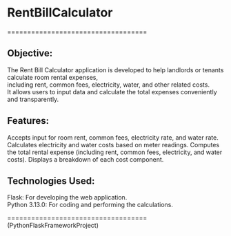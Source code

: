 # RentBillCalculator
=================================== 

## Objective:  
The Rent Bill Calculator application is developed to help landlords or tenants calculate room rental expenses,  
including rent, common fees, electricity, water, and other related costs.  
It allows users to input data and calculate the total expenses conveniently and transparently.  
  
## Features:  
Accepts input for room rent, common fees, electricity rate, and water rate.
Calculates electricity and water costs based on meter readings.
Computes the total rental expense (including rent, common fees, electricity, and water costs).
Displays a breakdown of each cost component.  
  
## Technologies Used:  
Flask: For developing the web application.  
Python 3.13.0: For coding and performing the calculations.

===================================  
(PythonFlaskFrameworkProject)
